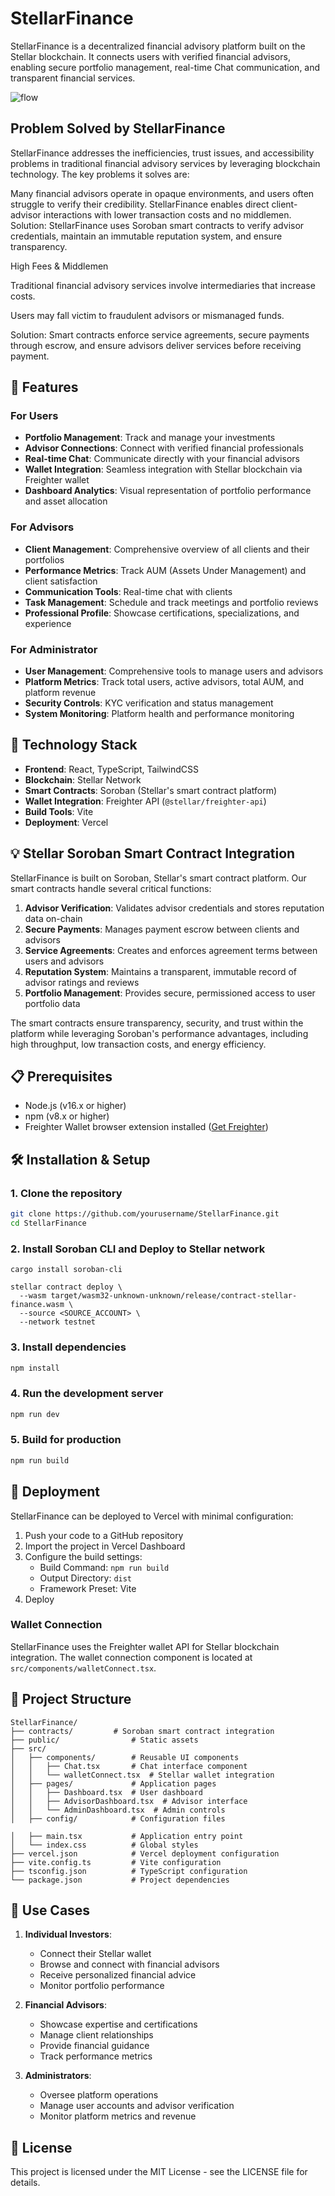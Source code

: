 # StellarFinance

StellarFinance is a decentralized financial advisory platform built on the Stellar blockchain. It connects users with verified financial advisors, enabling secure portfolio management, real-time Chat communication, and transparent financial services.

![flow](./public/architecture.png)




## Problem Solved by StellarFinance
StellarFinance addresses the inefficiencies, trust issues, and accessibility problems in traditional financial advisory services by leveraging blockchain technology. The key problems it solves are:

Many financial advisors operate in opaque environments, and users often struggle to verify their credibility.
StellarFinance enables direct client-advisor interactions with lower transaction costs and no middlemen.
Solution: StellarFinance uses Soroban smart contracts to verify advisor credentials, maintain an immutable reputation system, and ensure transparency.

High Fees & Middlemen

Traditional financial advisory services involve intermediaries that increase costs.


Users may fall victim to fraudulent advisors or mismanaged funds.

Solution: Smart contracts enforce service agreements, secure payments through escrow, and ensure advisors deliver services before receiving payment.


## 🌟 Features

### For Users
- **Portfolio Management**: Track and manage your investments
- **Advisor Connections**: Connect with verified financial professionals
- **Real-time Chat**: Communicate directly with your financial advisors
- **Wallet Integration**: Seamless integration with Stellar blockchain via Freighter wallet
- **Dashboard Analytics**: Visual representation of portfolio performance and asset allocation

### For Advisors
- **Client Management**: Comprehensive overview of all clients and their portfolios
- **Performance Metrics**: Track AUM (Assets Under Management) and client satisfaction
- **Communication Tools**: Real-time chat with clients
- **Task Management**: Schedule and track meetings and portfolio reviews
- **Professional Profile**: Showcase certifications, specializations, and experience

### For Administrator
- **User Management**: Comprehensive tools to manage users and advisors
- **Platform Metrics**: Track total users, active advisors, total AUM, and platform revenue
- **Security Controls**: KYC verification and status management
- **System Monitoring**: Platform health and performance monitoring

## 🚀 Technology Stack

- **Frontend**: React, TypeScript, TailwindCSS
- **Blockchain**: Stellar Network
- **Smart Contracts**: Soroban (Stellar's smart contract platform)
- **Wallet Integration**: Freighter API (`@stellar/freighter-api`)
- **Build Tools**: Vite
- **Deployment**: Vercel

## 💡 Stellar Soroban Smart Contract Integration

StellarFinance is built on Soroban, Stellar's smart contract platform. Our smart contracts handle several critical functions:

1. **Advisor Verification**: Validates advisor credentials and stores reputation data on-chain
2. **Secure Payments**: Manages payment escrow between clients and advisors
3. **Service Agreements**: Creates and enforces agreement terms between users and advisors
4. **Reputation System**: Maintains a transparent, immutable record of advisor ratings and reviews
5. **Portfolio Management**: Provides secure, permissioned access to user portfolio data

The smart contracts ensure transparency, security, and trust within the platform while leveraging Soroban's performance advantages, including high throughput, low transaction costs, and energy efficiency.

## 📋 Prerequisites

- Node.js (v16.x or higher)
- npm (v8.x or higher)
- Freighter Wallet browser extension installed ([Get Freighter](https://www.freighter.app/))

## 🛠️ Installation & Setup

### 1. Clone the repository

```bash
git clone https://github.com/yourusername/StellarFinance.git
cd StellarFinance
```

### 2. Install Soroban CLI and Deploy to Stellar network
```
cargo install soroban-cli

stellar contract deploy \
  --wasm target/wasm32-unknown-unknown/release/contract-stellar-finance.wasm \
  --source <SOURCE_ACCOUNT> \
  --network testnet
```

### 3. Install dependencies

```bash
npm install
```




### 4. Run the development server

```bash
npm run dev
```


### 5. Build for production

```bash
npm run build
```

## 🚢 Deployment

StellarFinance can be deployed to Vercel with minimal configuration:

1. Push your code to a GitHub repository
2. Import the project in Vercel Dashboard
3. Configure the build settings:
   - Build Command: `npm run build`
   - Output Directory: `dist`
   - Framework Preset: Vite
4. Deploy

### Wallet Connection

StellarFinance uses the Freighter wallet API for Stellar blockchain integration. The wallet connection component is located at `src/components/walletConnect.tsx`.

## 📁 Project Structure

```
StellarFinance/
├── contracts/         # Soroban smart contract integration
├── public/                # Static assets
├── src/
│   ├── components/        # Reusable UI components
│   │   ├── Chat.tsx       # Chat interface component
│   │   └── walletConnect.tsx  # Stellar wallet integration
│   ├── pages/             # Application pages
│   │   ├── Dashboard.tsx  # User dashboard
│   │   ├── AdvisorDashboard.tsx  # Advisor interface
│   │   └── AdminDashboard.tsx  # Admin controls
│   ├── config/            # Configuration files

│   ├── main.tsx           # Application entry point
│   └── index.css          # Global styles
├── vercel.json            # Vercel deployment configuration
├── vite.config.ts         # Vite configuration
├── tsconfig.json          # TypeScript configuration
└── package.json           # Project dependencies
```

## 💼 Use Cases

1. **Individual Investors**:
   - Connect their Stellar wallet
   - Browse and connect with financial advisors
   - Receive personalized financial advice
   - Monitor portfolio performance

2. **Financial Advisors**:
   - Showcase expertise and certifications
   - Manage client relationships
   - Provide financial guidance
   - Track performance metrics

3. **Administrators**:
   - Oversee platform operations
   - Manage user accounts and advisor verification
   - Monitor platform metrics and revenue


## 📄 License

This project is licensed under the MIT License - see the LICENSE file for details.


